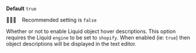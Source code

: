 **Default** `true`

💁🏽‍♀️ &nbsp;&nbsp; Recommended setting is `false`

Whether or not to enable Liquid object hover descriptions. This option requires the Liquid `engine` to be set to `shopify`. When enabled (ie: `true`) then object descriptions will be displayed in the text editor.

